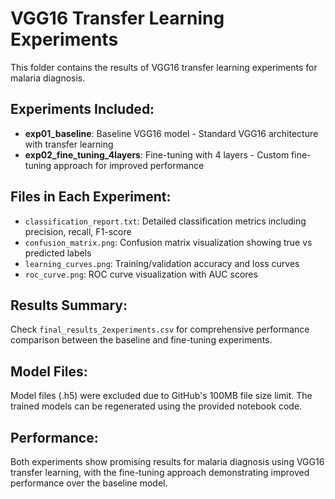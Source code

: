 # VGG16 Transfer Learning Experiments

This folder contains the results of VGG16 transfer learning experiments for malaria diagnosis.

## Experiments Included:
- **exp01_baseline**: Baseline VGG16 model - Standard VGG16 architecture with transfer learning
- **exp02_fine_tuning_4layers**: Fine-tuning with 4 layers - Custom fine-tuning approach for improved performance

## Files in Each Experiment:
- `classification_report.txt`: Detailed classification metrics including precision, recall, F1-score
- `confusion_matrix.png`: Confusion matrix visualization showing true vs predicted labels
- `learning_curves.png`: Training/validation accuracy and loss curves
- `roc_curve.png`: ROC curve visualization with AUC scores

## Results Summary:
Check `final_results_2experiments.csv` for comprehensive performance comparison between the baseline and fine-tuning experiments.

## Model Files:
Model files (.h5) were excluded due to GitHub's 100MB file size limit. The trained models can be regenerated using the provided notebook code.

## Performance:
Both experiments show promising results for malaria diagnosis using VGG16 transfer learning, with the fine-tuning approach demonstrating improved performance over the baseline model.
